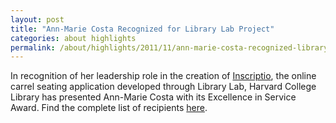 ```yaml
---
layout: post
title: "Ann-Marie Costa Recognized for Library Lab Project"
categories: about highlights
permalink: /about/highlights/2011/11/ann-marie-costa-recognized-library-lab-project/index.html
---
```

<p>In recognition of her leadership role in the creation of&nbsp;<a href="http://osc.hul.harvard.edu/liblab/proj/inscriptio" target="_blank">Inscriptio</a>, the online carrel seating application developed through Library Lab, Harvard College Library has presented&nbsp;Ann-Marie Costa with&nbsp;its Excellence in Service Award. Find the complete list of recipients <a href="http://hcl.harvard.edu/news/articles/2011/excellence_in_service_2011.cfm" target="_blank">here</a>.</p>